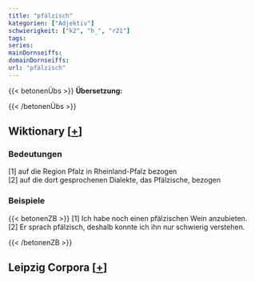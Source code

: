 ```yaml
---
title: "pfälzisch"
kategorien: ["Adjektiv"]
schwierigkeit: ["k2", "h_", "r21"]
tags:
series:
mainDornseiffs:
domainDornseiffs:
url: "pfälzisch"
---
```


{{< betonenÜbs >}}
**Übersetzung:**  
  
{{< /betonenÜbs >}}

## Wiktionary [[+](https://de.wiktionary.org/wiki/pfälzisch)]

### Bedeutungen
[1] auf die Region Pfalz in Rheinland-Pfalz bezogen  
[2] auf die dort gesprochenen Dialekte, das Pfälzische, bezogen  

### Beispiele
{{< betonenZB >}}
[1] Ich habe noch einen pfälzischen Wein anzubieten.  
[2] Er sprach pfälzisch, deshalb konnte ich ihn nur schwierig verstehen.  

{{< /betonenZB >}}

## Leipzig Corpora [[+](https://corpora.uni-leipzig.de/en/res?word=pfälzisch&corpusId=deu_newscrawl-public_2018)]

